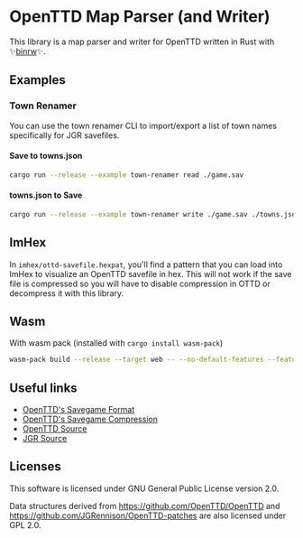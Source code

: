 # OpenTTD Map Parser (and Writer)

This library is a map parser and writer for OpenTTD written in Rust with ✨[binrw](https://binrw.rs/)✨.

## Examples

### Town Renamer

You can use the town renamer CLI to import/export a list of town names specifically for JGR savefiles.

#### Save to towns.json

```sh
cargo run --release --example town-renamer read ./game.sav
```

#### towns.json to Save

```sh
cargo run --release --example town-renamer write ./game.sav ./towns.json -o new_save.sav
```

## ImHex

In `imhex/ottd-savefile.hexpat`, you'll find a pattern that you can load into ImHex to visualize an OpenTTD savefile in hex. This will not work if the save file is compressed so you will have to disable compression in OTTD or decompress it with this library.

## Wasm

With wasm pack (installed with `cargo install wasm-pack`)

```sh
wasm-pack build --release --target web -- --no-default-features --features lzma-rs
```

## Useful links

- [OpenTTD's Savegame Format](https://github.com/OpenTTD/OpenTTD/blob/master/docs/savegame_format.md)
- [OpenTTD's Savegame Compression](https://wiki.openttd.org/en/Archive/Manual/Settings/Savegame%20format)
- [OpenTTD Source](https://github.com/OpenTTD/OpenTTD)
- [JGR Source](https://github.com/JGRennison/OpenTTD-patches)

## Licenses

This software is licensed under GNU General Public License version 2.0.

Data structures derived from https://github.com/OpenTTD/OpenTTD and https://github.com/JGRennison/OpenTTD-patches are also licensed under GPL 2.0.
